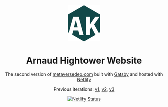 <div align="center">
  <img alt="Logo" src="https://raw.githubusercontent.com/bchiang7/v4/main/src/images/logo.png" width="100" />
</div>
<h1 align="center">
  Arnaud Hightower Website
</h1>
<p align="center">
  The second version of <a href="https://metaversedeo.com" target="_blank">metaversedeo.com</a> built with <a href="https://www.gatsbyjs.org/" target="_blank">Gatsby</a> and hosted with <a href="https://www.netlify.com/" target="_blank">Netlify</a>
</p>
<p align="center">
  Previous iterations:
  <a href="//" target="_blank">v1</a>,
  <a href="/" target="_blank">v2</a>,
  <a href="/" target="_blank">v3</a>
</p>
<p align="center">
  <a href="/" target="_blank">
    <img src="/" alt="Netlify Status" />
  </a>
</p>



